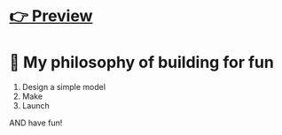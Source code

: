 # [👉 Preview](https://wiry-viburnum-560.notion.site/d3c3529c80e043a189c50ac27ae4b550?v=0efed35520094d33be1cbf99bd1ff8a3&pvs=4)
# 🐬 My philosophy of building for fun
1. Design a simple model
2. Make
3. Launch

AND have fun!

